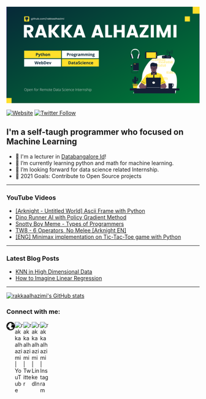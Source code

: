![alt text](assets/Github%20Banner.png)

[![Website](https://img.shields.io/website?label=MyBlog&style=for-the-badge&url=https%3A%2F%2Fcodestackr.com)](https://rakkaalhazimi.github.io/)
[![Twitter Follow](https://img.shields.io/twitter/follow/AlhazimiRakka?color=1DA1F2&logo=twitter&style=for-the-badge)](https://twitter.com/intent/follow?original_referer=https%3A%2F%2Fgithub.com%rakkaalhazimi&screen_name=AlhazimiRakka)

## I'm a self-taugh programmer who focused on Machine Learning

- 🔭 I'm a lecturer in [Databangalore Id](https://databangalore.co.id/)!
- 🌱 I’m currently learning python and math for machine learning.
- 👯 I’m looking forward for data science related Internship.
- 🥅 2021 Goals: Contribute to Open Source projects

---

### YouTube Videos

<!-- YOUTUBE:START -->
- [[Arknight - Untitled World] Ascii Frame with Python](https://www.youtube.com/watch?v=saqsllN1qpk)
- [Dino Runner AI with Policy Gradient Method](https://www.youtube.com/watch?v=JTZp70w8Kks)
- [Snotty Boy Meme  - Types of Programmers](https://www.youtube.com/watch?v=n0HemQzutPA)
- [TW8 - 6 Operators, No Melee [Arknight EN]](https://www.youtube.com/watch?v=ulR2S-1IH14)
- [[ENG] Minimax implementation on Tic-Tac-Toe game with Python](https://www.youtube.com/watch?v=WA8dnbTMxyM)
<!-- YOUTUBE:END -->

---

### Latest Blog Posts

<!-- BLOG-POST-LIST:START -->
- [KNN in High Dimensional Data](https://rakkaalhazimi.github.io/knn-in-high-dimensional-data/)
- [How to Imagine Linear Regression](https://rakkaalhazimi.github.io/how-to-imagine-linear-regression/)
<!-- BLOG-POST-LIST:END -->

---

[![rakkaalhazimi's GitHub stats](https://github-readme-stats.vercel.app/api?username=rakkaalhazimi&show_icons=true&theme=vue)](https://github.com/rakkaalhazimi/github-readme-stats)


### Connect with me:

[<img align="left" alt="rakkaalhazimi.github.io" width="22px" src="https://raw.githubusercontent.com/iconic/open-iconic/master/svg/globe.svg" />][website]
[<img align="left" alt="rakkaalhazimi | YouTube" width="22px" src="https://cdn.jsdelivr.net/npm/simple-icons@v3/icons/youtube.svg" />][youtube]
[<img align="left" alt="rakkaalhazimi | Twitter" width="22px" src="https://cdn.jsdelivr.net/npm/simple-icons@v3/icons/twitter.svg" />][twitter]
[<img align="left" alt="rakkaalhazimi | LinkedIn" width="22px" src="https://cdn.jsdelivr.net/npm/simple-icons@v3/icons/linkedin.svg" />][linkedin]
[<img align="left" alt="rakkaalhazimi | Instagram" width="22px" src="https://cdn.jsdelivr.net/npm/simple-icons@v3/icons/instagram.svg" />][instagram]


[website]: https://rakkaalhazimi.github.io/
[webdevplaylist]: #
[twitter]: https://twitter.com/AlhazimiRakka
[youtube]: https://www.youtube.com/channel/UC5IICzbw9eHLz_Qu5EWOgdQ
[instagram]: https://www.instagram.com/rakkayombex/
[linkedin]: https://www.linkedin.com/in/rakka-alhazimi-707848198/

